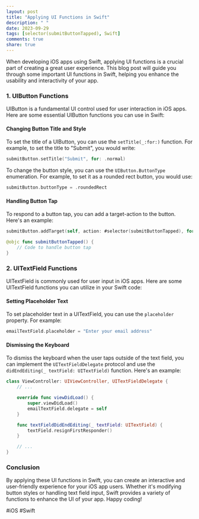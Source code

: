 ```yaml
---
layout: post
title: "Applying UI Functions in Swift"
description: " "
date: 2023-09-29
tags: [selector(submitButtonTapped), Swift]
comments: true
share: true
---
```


When developing iOS apps using Swift, applying UI functions is a crucial part of creating a great user experience. This blog post will guide you through some important UI functions in Swift, helping you enhance the usability and interactivity of your app.

### 1. UIButton Functions

UIButton is a fundamental UI control used for user interaction in iOS apps. Here are some essential UIButton functions you can use in Swift:

#### Changing Button Title and Style

To set the title of a UIButton, you can use the `setTitle(_:for:)` function. For example, to set the title to "Submit", you would write:

```swift
submitButton.setTitle("Submit", for: .normal)
```

To change the button style, you can use the `UIButton.ButtonType` enumeration. For example, to set it as a rounded rect button, you would use:

```swift
submitButton.buttonType = .roundedRect
```

#### Handling Button Tap

To respond to a button tap, you can add a target-action to the button. Here's an example:

```swift
submitButton.addTarget(self, action: #selector(submitButtonTapped), for: .touchUpInside)

@objc func submitButtonTapped() {
    // Code to handle button tap
}
```

### 2. UITextField Functions

UITextField is commonly used for user input in iOS apps. Here are some UITextField functions you can utilize in your Swift code:

#### Setting Placeholder Text

To set placeholder text in a UITextField, you can use the `placeholder` property. For example:

```swift
emailTextField.placeholder = "Enter your email address"
```

#### Dismissing the Keyboard

To dismiss the keyboard when the user taps outside of the text field, you can implement the `UITextFieldDelegate` protocol and use the `didEndEditing(_ textField: UITextField)` function. Here's an example:

```swift
class ViewController: UIViewController, UITextFieldDelegate {
    // ...

    override func viewDidLoad() {
        super.viewDidLoad()
        emailTextField.delegate = self
    }

    func textFieldDidEndEditing(_ textField: UITextField) {
        textField.resignFirstResponder()
    }

    // ...
}
```

### Conclusion

By applying these UI functions in Swift, you can create an interactive and user-friendly experience for your iOS app users. Whether it's modifying button styles or handling text field input, Swift provides a variety of functions to enhance the UI of your app. Happy coding!

#iOS #Swift